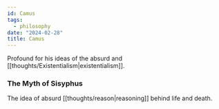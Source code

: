 ```yaml
---
id: Camus
tags:
  - philosophy
date: "2024-02-28"
title: Camus
---
```


Profound for his ideas of the absurd and [[thoughts/Existentialism|existentialism]].

### The Myth of Sisyphus

The idea of absurd [[thoughts/reason|reasoning]] behind life and death.


